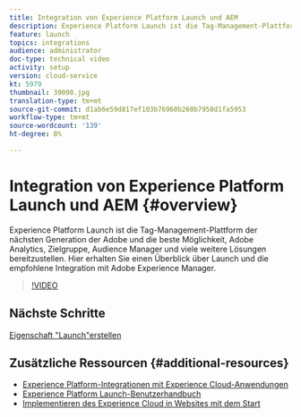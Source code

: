 ```yaml
---
title: Integration von Experience Platform Launch und AEM
description: Experience Platform Launch ist die Tag-Management-Plattform der nächsten Generation der Adobe und die beste Möglichkeit, Adobe Analytics, Zielgruppe, Audience Manager und viele weitere Lösungen bereitzustellen. Hier erhalten Sie einen Überblick über Launch und die empfohlene Integration mit Adobe Experience Manager.
feature: launch
topics: integrations
audience: administrator
doc-type: technical video
activity: setup
version: cloud-service
kt: 5979
thumbnail: 39090.jpg
translation-type: tm+mt
source-git-commit: d1ab6e59d817ef103b76960b260b7958d1fa5953
workflow-type: tm+mt
source-wordcount: '139'
ht-degree: 8%

---
```



# Integration von Experience Platform Launch und AEM {#overview}

Experience Platform Launch ist die Tag-Management-Plattform der nächsten Generation der Adobe und die beste Möglichkeit, Adobe Analytics, Zielgruppe, Audience Manager und viele weitere Lösungen bereitzustellen. Hier erhalten Sie einen Überblick über Launch und die empfohlene Integration mit Adobe Experience Manager.

>[!VIDEO](https://video.tv.adobe.com/v/39090?quality=12&learn=on)

## Nächste Schritte

[Eigenschaft &quot;Launch&quot;erstellen](create-launch-property.md)

## Zusätzliche Ressourcen {#additional-resources}

* [Experience Platform-Integrationen mit Experience Cloud-Anwendungen](https://docs.adobe.com/content/help/en/platform-learn/tutorials/intro-to-platform/integrations-with-experience-cloud-applications.html)
* [Experience Platform Launch-Benutzerhandbuch](https://docs.adobe.com/content/help/de-DE/launch/using/overview.html)
* [Implementieren des Experience Cloud in Websites mit dem Start](https://docs.adobe.com/content/help/en/core-services-learn/implementing-in-websites-with-launch/index.html)

